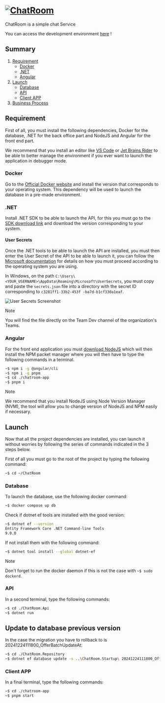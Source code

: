 # [![ChatRoom](/docs/pics/hero.png)](https://www.chatroom.com/)

ChatRoom is a simple chat Service

You can access the development environment [here](https://dev.chatroom.com/) !

## Summary

1. [Requirement](#requirement)
   - [Docker](#docker)
   - [.NET](#net)
   - [Angular](#angular)
2. [Launch](#launch)
   - [Database](#database)
   - [API](#api)
   - [Client APP](#client-app)
3. [Business Process](#business-process)

## Requirement

First of all, you must install the following dependencies, Docker for the database, .NET for the back office part and NodeJS and Angular for the front end part.

We recommend that you install an editor like [VS Code](https://code.visualstudio.com/) or [Jet Brains Rider](https://www.jetbrains.com/fr-fr/rider/) to be able to better manage the environment if you ever want to launch the application in debugger mode.

### Docker

Go to the [Official Docker website](https://www.docker.com/) and install the version that corresponds to your operating system. This dependency will be used to launch the database in a pre-made environment.

### .NET

Install .NET SDK to be able to launch the API, for this you must go to the [SDK download link](https://dotnet.microsoft.com/en-us/download) and download the version corresponding to your system.

#### User Secrets

Once the .NET tools to be able to launch the API are installed, you must then enter the User Secret of the API to be able to launch it, you can follow the [Microsoft documentation](https://learn.microsoft.com/en-us/aspnet/core/security/app-secrets?view=aspnetcore-8.0&tabs=windows#how-the-secret-manager-tool-works) for details on how you must proceed according to the operating system you are using.

In Windows, on the path `C:\Users\<YOUR_USERNAME>\AppData\Roaming\Microsoft\UserSecrets`, you must copy and paste the `secrets.json` file into a directory with the secret ID corresponding to `c3281ff1-33b2-453f -ba7d-b1cf330a1eaf`.

![User Secrets Screenshot](/docs/pics/screenshot_user_secrets.png)

> [!NOTE]  
> You will find the file directly on the Team Dev channel of the organization's Teams.

### Angular

For the front end application you must [download NodeJS](https://nodejs.org/en/download/package-manager) which will then install the NPM packet manager where you will then have to type the following commands in a terminal.

```bash
~$ npm i -g @angular/cli
~$ npm i -g pnpm
~$ cd ./chatroom-app
~$ pnpm i
```

> [!NOTE]  
> We recommend that you install NodeJS using Node Version Manager (NVM), the tool will allow you to change version of NodeJS and NPM easily if necessary.

## Launch

Now that all the project dependencies are installed, you can launch it without worries by following the series of commands indicated in the 3 steps below.

First of all you must go to the root of the project by typing the following command:

```bash
~$ cd ~/ChatRoom
```

### Database

To launch the database, use the following docker command:

```bash
~$ docker compose up db
```

Check if dotnet ef tools are installed with the good version:
    
```bash
~$ dotnet ef --version
Entity Framework Core .NET Command-line Tools
9.0.0
```
If not install them with the following command:
```bash
~$ dotnet tool install --global dotnet-ef
```

> [!NOTE]  
> Don't forget to run the docker daemon if this is not the case with `~$ sudo dockerd`.

### API

In a second terminal, type the following commands:

```bash
~$ cd ./ChatRoom.Api
~$ dotnet run
```

## Update to database previous version

In the case the migration you have to rollback to is 20241224111800_OfferBatchUpdateAt:

```bash
~$ cd ./ChatRoom.Repository
~$ dotnet ef database update -s ..\ChatRoom.Startup\ 20241224111800_OfferBatchUpdateAt
```

### Client APP

In a final terminal, type the following commands:

```bash
~$ cd ./chatroom-app
~$ pnpm start
```

